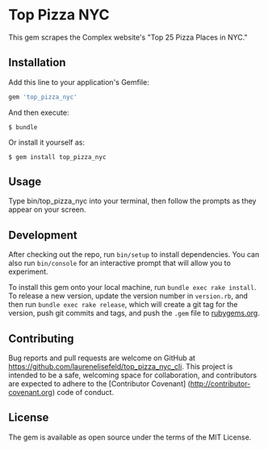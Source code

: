 # Top Pizza NYC

This gem scrapes the Complex website's "Top 25 Pizza Places in NYC."

## Installation

Add this line to your application's Gemfile:

```ruby
gem 'top_pizza_nyc'
```

And then execute:

    $ bundle

Or install it yourself as:

    $ gem install top_pizza_nyc

## Usage

Type bin/top_pizza_nyc into your terminal, then follow the prompts as they appear on your screen.

## Development

After checking out the repo, run `bin/setup` to install dependencies. You can also run `bin/console` for an interactive prompt that will allow you to experiment.

To install this gem onto your local machine, run `bundle exec rake install`. To release a new version, update the version number in `version.rb`, and then run `bundle exec rake release`, which will create a git tag for the version, push git commits and tags, and push the `.gem` file to [rubygems.org](https://rubygems.org).

## Contributing

Bug reports and pull requests are welcome on GitHub at https://github.com/laurenelisefeld/top_pizza_nyc_cli. This project is intended to be a safe, welcoming space for collaboration, and contributors are expected to adhere to the [Contributor Covenant] (http://contributor-covenant.org) code of conduct.

## License

The gem is available as open source under the terms of the MIT License.



